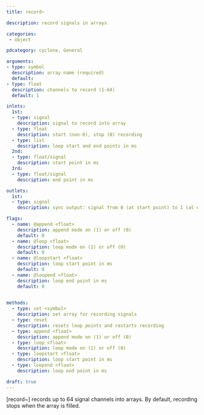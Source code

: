 ```yaml
---
title: record~

description: record signals in arrays

categories:
 - object

pdcategory: cyclone, General

arguments:
- type: symbol
  description: array name (required)
  default:
- type: float
  description: channels to record (1-64)
  default: 1

inlets:
  1st:
  - type: signal
    description: signal to record into array 
  - type: float
    description: start (non-0), stop (0) recording
  - type: list
    description: loop start and end points in ms
  2nd:
  - type: float/signal
    description: start point in ms
  3rd:
  - type: float/signal
    description: end point in ms

outlets:
  1st:
  - type: signal
    description: sync output: signal from 0 (at start point) to 1 (at end point)

flags:
  - name: @append <float>
    description: append mode on (1) or off (0)
    default: 0
  - name: @loop <float>
    description: loop mode on (1) or off (0)
    default: 0
  - name: @loopstart <float>
    description: loop start point in ms
    default: 0
  - name: @loopend <float>
    description: loop end point in ms
    default: 0
  

methods:
  - type: set <symbol>
    description: set array for recording signals
  - type: reset
    description: resets loop points and restarts recording
  - type: append <float>
    description: append mode on (1) or off (0)
  - type: loop <float>
    description: loop mode on (1) or off (0)
  - type: loopstart <float>
    description: loop start point in ms
  - type: loopend <float>
    description: loop end point in ms

draft: true
---
```


[record~] records up to 64 signal channels into arrays. By default, recording stops when the array is filled.

